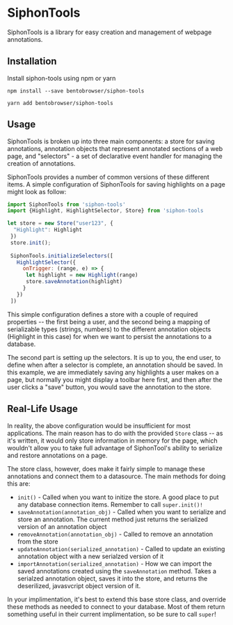 # SiphonTools

SiphonTools is a library for easy creation and management of webpage annotations. 

## Installation

Install siphon-tools using npm or yarn

`npm install --save bentobrowser/siphon-tools`

`yarn add bentobrowser/siphon-tools`

## Usage

SiphonTools is broken up into three main components: a store for saving annotations, annotation objects that represent annotated sections of a web page, and "selectors" - a set of declarative event handler for managing the creation of annotations.

SiphonTools provides a number of common versions of these different items. A simple configuration of SiphonTools for saving highlights on a page might look as follow:

```javascript
import SiphonTools from 'siphon-tools'
import {Highlight, HighlightSelector, Store} from 'siphon-tools

let store = new Store("user123", {
  "Highlight": Highlight
 })
 store.init();
 
 SiphonTools.initializeSelectors([
   HighlightSelector({
     onTrigger: (range, e) => {
      let highlight = new Highlight(range)
      store.saveAnnotation(highlight)
     }
   })
 ])
```

This simple configuration defines a store with a couple of required properties -- the first being a user, and the second being a mapping of serializable types (strings, numbers) to the different annotation objects (Highlight in this case) for when we want to persist the annotations to a database.

The second part is setting up the selectors. It is up to you, the end user, to define when after a selector is complete, an annotation should be saved. In this example, we are immediately saving any highlights a user makes on a page, but normally you might display a toolbar here first, and then after the user clicks a "save" button, you would save the annotation to the store.

## Real-Life Usage

In reality, the above configuration would be insufficient for most applications. The main reason has to do with the provided `Store` class -- as it's written, it would only store information in memory for the page, which wouldn't allow you to take full advantage of SiphonTool's ability to serialize and restore annotations on a page.

The store class, however, does make it fairly simple to manage these annotations and connect them to a datasource. The main methods for doing this are:
-  `init()` - Called when you want to initize the store. A good place to put any database connection items. Remember to call `super.init()!`
- `saveAnnotation(annotation_obj)` - Called when you want to serialize and store an annotation. The current method just returns the serialized version of an annotation object
- `removeAnnotation(annotation_obj)` - Called to remove an annotation from the store
- `updateAnnotation(serialized_annotation)` - Called to update an existing annotation object with a new serialzed version of it
- `importAnnotation(serialized_annotation)` - How we can import the saved annotations created using the `saveAnnotation` method. Takes a serialzed annotation object, saves it into the store, and returns the deserilized, javasvcript object version of it. 

In your implimentation, it's best to extend this base store class, and override these methods as needed to connect to your database. Most of them return something useful in their current implimentation, so be sure to call `super`!
